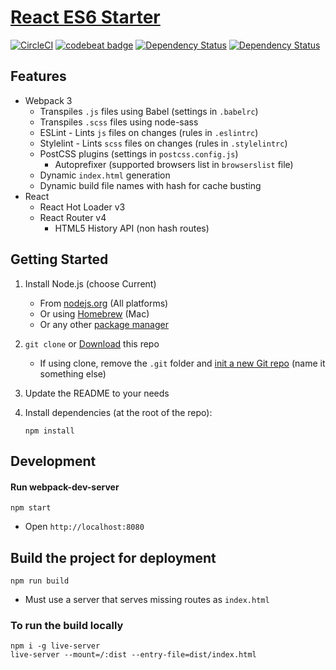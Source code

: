 # [React ES6 Starter](https://github.com/alexilyaev/react-es6-starter)

[![CircleCI](https://circleci.com/gh/alexilyaev/react-es6-starter.svg?style=shield&circle-token=e51a95d02f9b923f13cb91e1ba62d9250bc3b961)](https://circleci.com/gh/alexilyaev/react-es6-starter)
[![codebeat badge](https://codebeat.co/badges/9b379fde-5e50-4c18-81b5-3b27b9bf7fae)](https://codebeat.co/projects/github-com-alexilyaev-react-es6-starter-master)
[![Dependency Status](https://david-dm.org/alexilyaev/react-es6-starter.svg)](https://david-dm.org/alexilyaev/react-es6-starter)
[![Dependency Status](https://david-dm.org/alexilyaev/react-es6-starter/dev-status.svg)](https://david-dm.org/alexilyaev/react-es6-starter#info=devDependencies)

## Features

- Webpack 3
  - Transpiles `.js` files using Babel (settings in `.babelrc`)
  - Transpiles `.scss` files using node-sass
  - ESLint - Lints `js` files on changes (rules in `.eslintrc`)
  - Stylelint - Lints `scss` files on changes (rules in `.stylelintrc`)
  - PostCSS plugins (settings in `postcss.config.js`)
    - Autoprefixer (supported browsers list in `browserslist` file)
  - Dynamic `index.html` generation
  - Dynamic build file names with hash for cache busting
- React
  - React Hot Loader v3
  - React Router v4
    - HTML5 History API (non hash routes)

## Getting Started

1. Install Node.js (choose Current)
   - From [nodejs.org](https://nodejs.org/) (All platforms)
   - Or using [Homebrew](http://blog.teamtreehouse.com/install-node-js-npm-mac) (Mac)
   - Or any other [package manager](https://github.com/joyent/node/wiki/Installing-Node.js-via-package-manager)
1. `git clone` or [Download](https://github.com/alexilyaev/react-es6-starter/archive/master.zip) this repo
   - If using clone, remove the `.git` folder and [init a new Git repo](https://help.github.com/articles/adding-an-existing-project-to-github-using-the-command-line/) (name it something else)
1. Update the README to your needs
1. Install dependencies (at the root of the repo):

   ```
   npm install
   ```

## Development

#### Run webpack-dev-server

```
npm start
```

- Open `http://localhost:8080`

## Build the project for deployment

```
npm run build
```

- Must use a server that serves missing routes as `index.html`

### To run the build locally

```
npm i -g live-server
live-server --mount=/:dist --entry-file=dist/index.html
```
